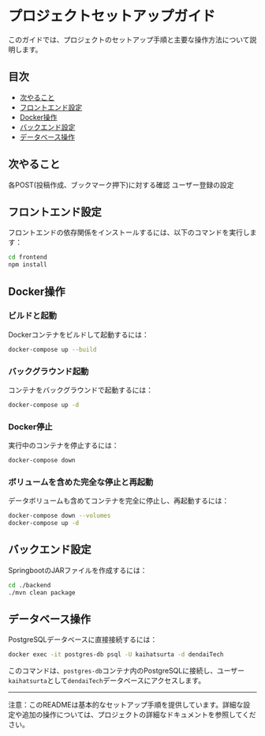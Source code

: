 # プロジェクトセットアップガイド

このガイドでは、プロジェクトのセットアップ手順と主要な操作方法について説明します。

## 目次

- [次やること](#次やること)
- [フロントエンド設定](#フロントエンド設定)
- [Docker操作](#docker操作)
- [バックエンド設定](#バックエンド設定)
- [データベース操作](#データベース操作)

## 次やること

各POST(投稿作成、ブックマーク押下)に対する確認
ユーザー登録の設定

## フロントエンド設定

フロントエンドの依存関係をインストールするには、以下のコマンドを実行します：

```bash
cd frontend
npm install
```

## Docker操作

### ビルドと起動

Dockerコンテナをビルドして起動するには：

```bash
docker-compose up --build
```

### バックグラウンド起動

コンテナをバックグラウンドで起動するには：

```bash
docker-compose up -d
```

### Docker停止

実行中のコンテナを停止するには：

```bash
docker-compose down
```

### ボリュームを含めた完全な停止と再起動

データボリュームも含めてコンテナを完全に停止し、再起動するには：

```bash
docker-compose down --volumes
docker-compose up -d
```

## バックエンド設定

SpringbootのJARファイルを作成するには：

```bash
cd ./backend
./mvn clean package
```

## データベース操作

PostgreSQLデータベースに直接接続するには：

```bash
docker exec -it postgres-db psql -U kaihatsurta -d dendaiTech
```

このコマンドは、`postgres-db`コンテナ内のPostgreSQLに接続し、ユーザー`kaihatsurta`として`dendaiTech`データベースにアクセスします。

---

注意：このREADMEは基本的なセットアップ手順を提供しています。詳細な設定や追加の操作については、プロジェクトの詳細なドキュメントを参照してください。
```